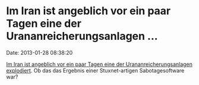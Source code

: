 Im Iran ist angeblich vor ein paar Tagen eine der Urananreicherungsanlagen \...
===============================================================================

Date: 2013-01-28 08:38:20

[Im Iran ist angeblich vor ein paar Tagen eine der
Urananreicherungsanlagen
explodiert](http://www.welt.de/politik/ausland/article113155950/Experte-meldet-schwere-Explosion-in-Atomanlage.html).
Ob das das Ergebnis einer Stuxnet-artigen Sabotagesoftware war?
